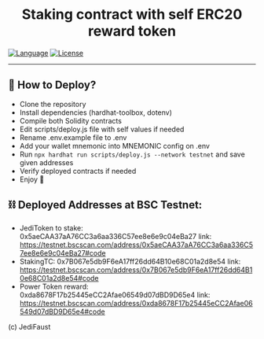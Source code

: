 
<h1 align="center"><b>Staking contract with self ERC20 reward token</b></h3>

<div align="left">


[![Language](https://img.shields.io/badge/language-solidity-orange.svg)]()
[![License](https://img.shields.io/badge/license-MIT-blue.svg)](LICENSE.md)

</div>

---

## 🌚 How to Deploy?<a name = "deploy"></a>
- Clone the repository
- Install dependencies (hardhat-toolbox, dotenv)
- Compile both Solidity contracts
- Edit scripts/deploy.js file with self values if needed
- Rename .env.example file to .env
- Add your wallet mnemonic into MNEMONIC config on .env
- Run `npx hardhat run scripts/deploy.js --network testnet` and save given addresses
- Verify deployed contracts if needed
- Enjoy 🫡



## ⛓️ Deployed Addresses at BSC Testnet:<a name = "addresses"></a>
- JediToken to stake: 0x5aeCAA37aA76CC3a6aa336C57ee8e6e9c04eBa27
 link: https://testnet.bscscan.com/address/0x5aeCAA37aA76CC3a6aa336C57ee8e6e9c04eBa27#code
- StakingTC: 0x7B067e5db9F6eA17ff26dd64B10e68C01a2d8e54
 link: https://testnet.bscscan.com/address/0x7B067e5db9F6eA17ff26dd64B10e68C01a2d8e54#code
- Power Token reward: 0xda8678F17b25445eCC2Afae06549d07dBD9D65e4
 link: https://testnet.bscscan.com/address/0xda8678F17b25445eCC2Afae06549d07dBD9D65e4#code


(c) JediFaust